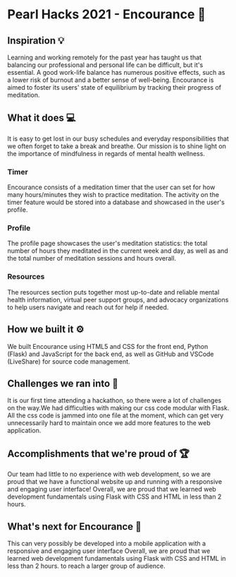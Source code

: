 # Pearl Hacks 2021 - Encourance 🧘

## Inspiration 💡
Learning and working remotely for the past year has taught us 
that balancing our professional and personal life can be difficult, but it's essential. A good work-life balance has numerous positive effects, such as a lower risk of burnout and a better sense of well-being. Encourance is aimed to foster its users' state of equilibrium by tracking their progress of meditation. 

## What it does 💻
It is easy to get lost in our busy schedules and everyday responsibilities that we often forget to take a break and breathe. Our mission is to shine light on the importance of mindfulness in regards of mental health wellness.
### Timer
Encourance consists of a meditation timer that the user can set
for how many hours/minutes they wish to practice meditation. 
The activity on the timer feature would be stored into a database
and showcased in the user's profile.
### Profile
The profile page showcases the user's meditation statistics:
the total number of hours they meditated in the current week and day, as well as and the total number of meditation sessions and hours overall.
### Resources
The resources section puts together most up-to-date and reliable mental health information, virtual peer support groups, and advocacy organizations to help users navigate and reach out for help if needed.

## How we built it ⚙️
We built Encourance using HTML5 and CSS for the front end,
Python (Flask) and JavaScript for the back end, as well as GitHub and VSCode (LiveShare) for source code management.

## Challenges we ran into 🦟
It is our first time attending a hackathon, so there were a lot of challenges on the way.We had difficulties with making our css code modular with Flask. All the css code is jammed into one file at the moment, which can get very unnecessarily hard to maintain once we add more features to the web application.

## Accomplishments that we're proud of 🏆
Our team had little to no experience with web development, so we are proud that we have a functional website up and running with a responsive and engaging user interface! Overall, we are proud that we learned web development fundamentals using Flask with CSS and HTML in less than 2 hours.

## What's next for Encourance 🧘
This can very possibly be developed into a mobile application with a responsive and engaging user interface Overall, we are proud that we learned web development fundamentals using Flask with CSS and HTML in less than 2 hours. to reach a larger group of audience.

